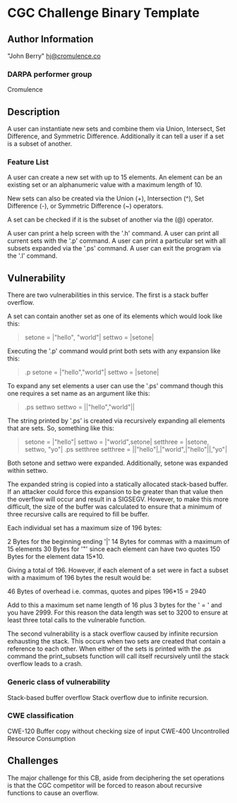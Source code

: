 # CGC Challenge Binary Template

## Author Information

"John Berry" <hj@cromulence.co>

### DARPA performer group
Cromulence

## Description

A user can instantiate new sets and combine them via Union, Intersect, Set Difference, and Symmetric Difference. Additionally it can tell a user if a set is a subset of another.

### Feature List

A user can create a new set with up to 15 elements. An element can be an existing set or an alphanumeric value with a maximum length of 10.

New sets can also be created via the Union (+), Intersection (^), Set Difference (-), or Symmetric Difference (~) operators.

A set can be checked if it is the subset of another via the (@) operator.

A user can print a help screen with the '.h' command.
A user can print all current sets with the '.p' command.
A user can print a particular set with all subsets expanded via the '.ps' command.
A user can exit the program via the '.l' command.

## Vulnerability

There are two vulnerabilities in this service. The first is a stack buffer overflow. 

A set can contain another set as one of its elements which would look like this:

> setone = |"hello", "world"|
> settwo = |setone|

Executing the '.p' command would print both sets with any expansion like this:

> .p
setone = |"hello","world"|
settwo = |setone|

To expand any set elements a user can use the '.ps' command though this one requires a set name as an argument like this:

> .ps settwo
settwo = ||"hello","world"||

The string printed by '.ps' is created via recursively expanding all elements that are sets. So, something like this:

> setone = |"hello"|
> settwo = |"world",setone|
> setthree = |setone, settwo, "yo"|
> .ps setthree
setthree = ||"hello"|,|"world",|"hello"||,"yo"|

Both setone and settwo were expanded. Additionally, setone was expanded within settwo.

The expanded string is copied into a statically allocated stack-based buffer. If an attacker could force this expansion to be greater than that value then the overflow will occur and result in a SIGSEGV. However, to make this more difficult, the size of the buffer was calculated to ensure that a minimum of three recursive calls are required to fill be buffer.

Each individual set has a maximum size of 196 bytes:

2 Bytes for the beginning ending '|'
14 Bytes for commas with a maximum of 15 elements
30 Bytes for '"' since each element can have two quotes
150 Bytes for the element data 15*10.

Giving a total of 196. However, if each element of a set were in fact a subset with a maximum of 196 bytes the result would be:

46 Bytes of overhead i.e. commas, quotes and pipes
196*15 = 2940

Add to this a maximum set name length of 16 plus 3 bytes for the ' = ' and you have 2999. For this reason the data length was set to 3200 to ensure at least three total calls to the vulnerable function.

The second vulnerability is a stack overflow caused by infinite recursion exhausting the stack. This occurs when two sets are created that contain a reference to each other. When either of the sets is printed with the .ps command the print_subsets function will call itself recursively until the stack overflow leads to a crash. 

### Generic class of vulnerability
Stack-based buffer overflow
Stack overflow due to infinite recursion. 

### CWE classification
CWE-120 Buffer copy without checking size of input
CWE-400 Uncontrolled Resource Consumption

## Challenges

The major challenge for this CB, aside from deciphering the set operations is that the CGC competitor will be forced to reason about recursive functions to cause an overflow.
